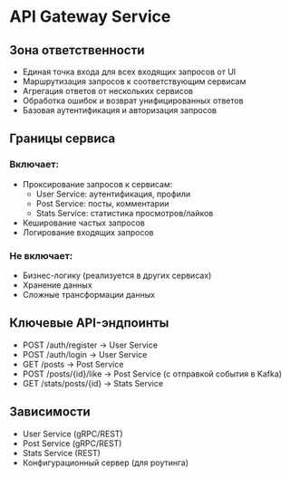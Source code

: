 # API Gateway Service

## Зона ответственности
- Единая точка входа для всех входящих запросов от UI
- Маршрутизация запросов к соответствующим сервисам
- Агрегация ответов от нескольких сервисов
- Обработка ошибок и возврат унифицированных ответов
- Базовая аутентификация и авторизация запросов

## Границы сервиса
### Включает:
- Проксирование запросов к сервисам:
  - User Service: аутентификация, профили
  - Post Service: посты, комментарии
  - Stats Service: статистика просмотров/лайков
- Кеширование частых запросов
- Логирование входящих запросов

### Не включает:
- Бизнес-логику (реализуется в других сервисах)
- Хранение данных
- Сложные трансформации данных

## Ключевые API-эндпоинты
- POST /auth/register → User Service
- POST /auth/login → User Service
- GET /posts → Post Service
- POST /posts/{id}/like → Post Service (с отправкой события в Kafka)
- GET /stats/posts/{id} → Stats Service

## Зависимости
- User Service (gRPC/REST)
- Post Service (gRPC/REST)
- Stats Service (REST)
- Конфигурационный сервер (для роутинга)
